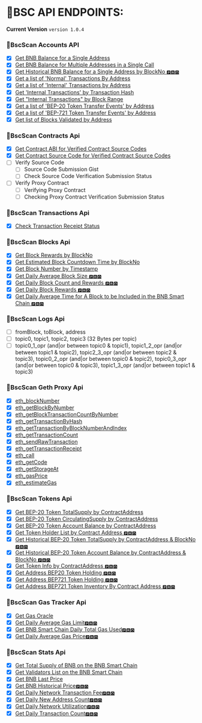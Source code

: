 # 🐲BSC  API  ENDPOINTS:

**Current Version**
`version 1.0.4`

### 🎯**BscScan Accounts API**

- [x] [Get BNB Balance for a Single Address](https://docs.bscscan.com/api-endpoints/accounts#get-bnb-balance-for-a-single-address) 
- [x] [Get BNB Balance for Multiple Addresses in a Single Call](https://docs.bscscan.com/api-endpoints/accounts#get-bnb-balance-for-multiple-addresses-in-a-single-call)
- [x] [Get Historical BNB Balance for a Single Address by BlockNo `🅿🆁🅾`](https://docs.bscscan.com/api-endpoints/accounts#get-historical-bnb-balance-for-a-single-address-by-blockno)
- [x] [Get a list of 'Normal' Transactions By Address](https://docs.bscscan.com/api-endpoints/accounts#get-a-list-of-normal-transactions-by-address)
- [x] [Get a list of 'Internal' Transactions by Address](https://docs.bscscan.com/api-endpoints/accounts#get-a-list-of-internal-transactions-by-address)
- [x] [Get 'Internal Transactions' by Transaction Hash](https://docs.bscscan.com/api-endpoints/accounts#get-internal-transactions-by-transaction-hash)
- [x] [Get "Internal Transactions" by Block Range](https://docs.bscscan.com/api-endpoints/accounts#get-internal-transactions-by-block-range)
- [x] [Get a list of 'BEP-20 Token Transfer Events' by Address](https://docs.bscscan.com/api-endpoints/accounts#get-a-list-of-bep-20-token-transfer-events-by-address)
- [x] [Get a list of 'BEP-721 Token Transfer Events' by Address](https://docs.bscscan.com/api-endpoints/accounts#get-a-list-of-bep-721-token-transfer-events-by-address)
- [x] [Get list of Blocks Validated by Address](https://docs.bscscan.com/api-endpoints/accounts#get-list-of-blocks-validated-by-address)

### 🎯**BscScan Contracts Api**

- [x] [Get Contract ABI for Verified Contract Source Codes](https://docs.bscscan.com/api-endpoints/contracts#get-contract-abi-for-verified-contract-source-codes)
- [x] [Get Contract Source Code for Verified Contract Source Codes](https://docs.bscscan.com/api-endpoints/contracts#get-contract-source-code-for-verified-contract-source-codes)
- [ ] Verify Source Code
  - [ ] Source Code Submission Gist
  - [ ] Check Source Code Verification Submission Status
- [ ] Verify Proxy Contract
  - [ ] Verifying Proxy Contract
  - [ ] Checking Proxy Contract Verification Submission Status

### 🎯BscScan  Transactions Api

- [x] [Check Transaction Receipt Status](https://docs.bscscan.com/api-endpoints/stats#check-transaction-receipt-status)

### 🎯BscScan Blocks  Api

- [x] [Get Block Rewards by BlockNo](https://docs.bscscan.com/api-endpoints/blocks#get-block-rewards-by-blockno)
- [x] [Get Estimated Block Countdown Time by BlockNo](https://docs.bscscan.com/api-endpoints/blocks#get-estimated-block-countdown-time-by-blockno)
- [x] [Get Block Number by Timestamp](https://docs.bscscan.com/api-endpoints/blocks#get-block-number-by-timestamp)
- [x] [Get Daily Average Block Size `🅿🆁🅾`](https://docs.bscscan.com/api-endpoints/blocks#get-daily-average-block-size)
- [x] [Get Daily Block Count and Rewards `🅿🆁🅾`](https://docs.bscscan.com/api-endpoints/blocks#get-daily-block-count-and-rewards)
- [x] [Get Daily Block Rewards `🅿🆁🅾`](https://docs.bscscan.com/api-endpoints/blocks#get-daily-block-rewards)
- [x] [Get Daily Average Time for A Block to be Included in the BNB Smart Chain `🅿🆁🅾`](https://docs.bscscan.com/api-endpoints/blocks#get-daily-average-time-for-a-block-to-be-included-in-the-bnb-smart-chain)

### 🎯BscScan Logs Api

- [ ] fromBlock, toBlock, address
- [ ] topic0, topic1, topic2, topic3 (32 Bytes per topic)
- [ ] topic0_1_opr (and|or between topic0 & topic1), topic1_2_opr (and|or between topic1 & topic2), topic2_3_opr (and|or between topic2 & topic3), topic0_2_opr (and|or between topic0 & topic2), topic0_3_opr (and|or between topic0 & topic3), topic1_3_opr (and|or between topic1 & topic3)

### 🎯BscScan  Geth Proxy Api

- [x] [eth_blockNumber](https://docs.bscscan.com/api-endpoints/geth-parity-proxy#eth_blocknumber)
- [x] [eth_getBlockByNumber](https://docs.bscscan.com/api-endpoints/geth-parity-proxy#eth_getblockbynumber)
- [x] [eth_getBlockTransactionCountByNumber](https://docs.bscscan.com/api-endpoints/geth-parity-proxy#eth_getblocktransactioncountbynumber)
- [x] [eth_getTransactionByHash](https://docs.bscscan.com/api-endpoints/geth-parity-proxy#eth_gettransactionbyhash)
- [x] [eth_getTransactionByBlockNumberAndIndex](https://docs.bscscan.com/api-endpoints/geth-parity-proxy#eth_gettransactionbyblocknumberandindex)
- [x] [eth_getTransactionCount](https://docs.bscscan.com/api-endpoints/geth-parity-proxy#eth_gettransactioncount)
- [x] [eth_sendRawTransaction](https://docs.bscscan.com/api-endpoints/geth-parity-proxy#eth_sendrawtransaction)
- [x] [eth_getTransactionReceipt](https://docs.bscscan.com/api-endpoints/geth-parity-proxy#eth_gettransactionreceipt)
- [x] [eth_call](https://docs.bscscan.com/api-endpoints/geth-parity-proxy#eth_call)
- [x] [eth_getCode](https://docs.bscscan.com/api-endpoints/geth-parity-proxy#eth_getcode)
- [x] [eth_getStorageAt](https://docs.bscscan.com/api-endpoints/geth-parity-proxy#eth_getstorageat)
- [x] [eth_gasPrice](https://docs.bscscan.com/api-endpoints/geth-parity-proxy#eth_gasprice)
- [x] [eth_estimateGas](https://docs.bscscan.com/api-endpoints/geth-parity-proxy#eth_estimategas)

### 🎯BscScan  Tokens Api

- [x] [Get BEP-20 Token TotalSupply by ContractAddress](https://docs.bscscan.com/api-endpoints/tokens#get-bep-20-token-totalsupply-by-contractaddress)
- [x] [Get BEP-20 Token CirculatingSupply by ContractAddress](https://docs.bscscan.com/api-endpoints/tokens#get-bep-20-token-circulatingsupply-by-contractaddress)
- [x] [Get BEP-20 Token Account Balance by ContractAddress](https://docs.bscscan.com/api-endpoints/tokens#get-bep-20-token-account-balance-by-contractaddress)
- [x] [Get Token Holder List by Contract Address `🅿🆁🅾`](https://docs.bscscan.com/api-endpoints/tokens#get-token-holder-list-by-contract-address)
- [x] [Get Historical BEP-20 Token TotalSupply by ContractAddress & BlockNo `🅿🆁🅾`](https://docs.bscscan.com/api-endpoints/tokens#get-historical-bep-20-token-totalsupply-by-contractaddress-and-blockno)
- [x] [Get Historical BEP-20 Token Account Balance by ContractAddress & BlockNo `🅿🆁🅾`](https://docs.bscscan.com/api-endpoints/tokens#get-historical-bep-20-token-account-balance-by-contractaddress-and-blockno)
- [x] [Get Token Info by ContractAddress `🅿🆁🅾`](https://docs.bscscan.com/api-endpoints/tokens#get-token-info-by-contractaddress)
- [x] [Get Address BEP20 Token Holding `🅿🆁🅾`](https://docs.bscscan.com/api-endpoints/tokens#get-address-bep20-token-holding)
- [x] [Get Address BEP721 Token Holding `🅿🆁🅾`](https://docs.bscscan.com/api-endpoints/tokens#get-address-bep721-token-holding)
- [x] [Get Address BEP721 Token Inventory By Contract Address `🅿🆁🅾`](https://docs.bscscan.com/api-endpoints/tokens#get-address-bep721-token-inventory-by-contract-address)

### 🎯BscScan  Gas Tracker Api

- [x] [Get Gas Oracle](https://docs.bscscan.com/api-endpoints/gas-tracker#get-gas-oracle)
- [x] [Get Daily Average Gas Limit`🅿🆁🅾`](https://docs.bscscan.com/api-endpoints/gas-tracker#get-daily-average-gas-limit)
- [x] [Get BNB Smart Chain Daily Total Gas Used`🅿🆁🅾`](https://docs.bscscan.com/api-endpoints/gas-tracker#get-bnb-smart-chain-daily-total-gas-used)
- [x] [Get Daily Average Gas Price`🅿🆁🅾`](https://docs.bscscan.com/api-endpoints/gas-tracker#get-daily-average-gas-price)

### 🎯BscScan  Stats Api

- [x] [Get Total Supply of BNB on the BNB Smart Chain](https://docs.bscscan.com/api-endpoints/stats-1#get-total-supply-of-bnb-on-the-bnb-smart-chain)
- [x] [Get Validators List on the BNB Smart Chain](https://docs.bscscan.com/api-endpoints/stats-1#get-validators-list-on-the-bnb-smart-chain)
- [x] [Get BNB Last Price](https://docs.bscscan.com/api-endpoints/stats-1#get-bnb-last-price)
- [x] [Get BNB Historical Price`🅿🆁🅾`](https://docs.bscscan.com/api-endpoints/stats-1#get-bnb-historical-price)
- [x] [Get Daily Network Transaction Fee`🅿🆁🅾`](https://docs.bscscan.com/api-endpoints/stats-1#get-daily-network-transaction-fee)
- [x] [Get Daily New Address Count`🅿🆁🅾`](https://docs.bscscan.com/api-endpoints/stats-1#get-daily-new-address-count)
- [x] [Get Daily Network Utilization`🅿🆁🅾`](https://docs.bscscan.com/api-endpoints/stats-1#get-daily-network-utilization)
- [x] [Get Daily Transaction Count`🅿🆁🅾`](https://docs.bscscan.com/api-endpoints/stats-1#get-daily-transaction-count)
